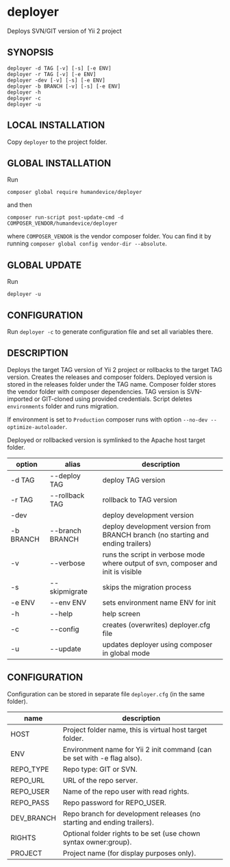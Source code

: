# deployer

Deploys SVN/GIT version of Yii 2 project

## SYNOPSIS

    deployer -d TAG [-v] [-s] [-e ENV]
    deployer -r TAG [-v] [-e ENV]
    deployer -dev [-v] [-s] [-e ENV]
    deployer -b BRANCH [-v] [-s] [-e ENV]
    deployer -h
    deployer -c
    deployer -u

## LOCAL INSTALLATION

Copy `deployer` to the project folder.

## GLOBAL INSTALLATION

Run

    composer global require humandevice/deployer

and then

    composer run-script post-update-cmd -d COMPOSER_VENDOR/humandevice/deployer

where `COMPOSER_VENDOR` is the vendor composer folder. You can find it by running `composer global config vendor-dir --absolute`.

## GLOBAL UPDATE

Run

    deployer -u

## CONFIGURATION

Run `deployer -c` to generate configuration file and set all variables there.

## DESCRIPTION

Deploys the target TAG version of Yii 2 project or rollbacks to the target TAG version.
Creates the releases and composer folders. Deployed version is stored in the releases
folder under the TAG name. Composer folder stores the vendor folder with composer
dependencies. TAG version is SVN-imported or GIT-cloned using provided credentials.
Script deletes `environments` folder and runs migration.

If environment is set to `Production` composer runs with option `--no-dev --optimize-autoloader`.

Deployed or rollbacked version is symlinked to the Apache host target folder.

| option    | alias           | description
|-----------|-----------------|-----------------------------------------------------------------------------------
| -d TAG    | --deploy TAG    | deploy TAG version
| -r TAG    | --rollback TAG  | rollback to TAG version
| -dev      |                 | deploy development version
| -b BRANCH | --branch BRANCH | deploy development version from BRANCH branch (no starting and ending trailers)
| -v        | --verbose       | runs the script in verbose mode where output of svn, composer and init is visible
| -s        | --skipmigrate   | skips the migration process
| -e ENV    | --env ENV       | sets environment name ENV for init
| -h        | --help          | help screen
| -c        | --config        | creates (overwrites) deployer.cfg file
| -u        | --update        | updates deployer using composer in global mode

## CONFIGURATION

Configuration can be stored in separate file `deployer.cfg` (in the same folder).

| name       | description
|------------|----------------------------------------------------------------------------
| HOST       | Project folder name, this is virtual host target folder.
| ENV        | Environment name for Yii 2 init command (can be set with -e flag also).
| REPO_TYPE  | Repo type: GIT or SVN.
| REPO_URL   | URL of the repo server.
| REPO_USER  | Name of the repo user with read rights.
| REPO_PASS  | Repo password for REPO_USER.
| DEV_BRANCH | Repo branch for development releases (no starting and ending trailers).
| RIGHTS     | Optional folder rights to be set (use chown syntax owner:group).
| PROJECT    | Project name (for display purposes only).

